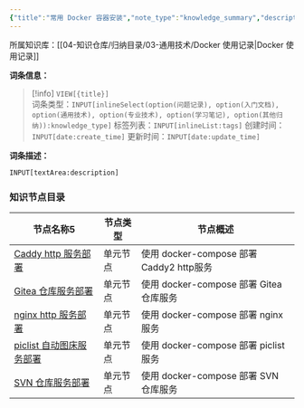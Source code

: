 ```yaml
---
{"title":"常用 Docker 容器安装","note_type":"knowledge_summary","description":"常用容器的部署方法","tags":["docker","docker compose"],"create_time":"2024-08-12","update_time":"2025-02-19","dg-home":false,"dg-publish":true,"aliase":[],"knowledge_type":"通用技术","root":"Docker 使用记录","permalink":"/04-知识仓库/归纳目录/03-通用技术/常用 Docker 容器安装/","dgPassFrontmatter":true,"noteIcon":"","created":"2024-08-12","updated":"2025-02-19"}
---
```



所属知识库：[[04-知识仓库/归纳目录/03-通用技术/Docker 使用记录\|Docker 使用记录]]

**词条信息：**

> [!info] `VIEW[{title}]`  
> 词条类型：`INPUT[inlineSelect(option(问题记录), option(入门文档), option(通用技术), option(专业技术), option(学习笔记), option(其他归纳)):knowledge_type]` 标签列表：`INPUT[inlineList:tags]` 创建时间：`INPUT[date:create_time]` 更新时间：`INPUT[date:update_time]`

**词条描述：**

`INPUT[textArea:description]`

### 知识节点目录

<div><table class="dataview table-view-table"><thead class="table-view-thead"><tr class="table-view-tr-header"><th class="table-view-th"><span data-tag-name="p" class="el-p">节点名称</span><span class="dataview small-text">5</span></th><th class="table-view-th"><span data-tag-name="p" class="el-p">节点类型</span></th><th class="table-view-th"><span data-tag-name="p" class="el-p">节点概述</span></th></tr></thead><tbody class="table-view-tbody"><tr><td><span data-tag-name="p" class="el-p"><a data-tooltip-position="top" aria-label="04-知识仓库/知识单元/03-通用技术/常用 Docker 容器安装/Caddy http 服务部署.md" data-href="04-知识仓库/知识单元/03-通用技术/常用 Docker 容器安装/Caddy http 服务部署.md" href="04-知识仓库/知识单元/03-通用技术/常用 Docker 容器安装/Caddy http 服务部署.md" class="internal-link" target="_blank" rel="noopener nofollow">Caddy http 服务部署</a></span></td><td><span data-tag-name="p" class="el-p">单元节点</span></td><td><span data-tag-name="p" class="el-p">使用 docker-compose 部署 Caddy2 http服务</span></td></tr><tr><td><span data-tag-name="p" class="el-p"><a data-tooltip-position="top" aria-label="04-知识仓库/知识单元/03-通用技术/常用 Docker 容器安装/Gitea 仓库服务部署.md" data-href="04-知识仓库/知识单元/03-通用技术/常用 Docker 容器安装/Gitea 仓库服务部署.md" href="04-知识仓库/知识单元/03-通用技术/常用 Docker 容器安装/Gitea 仓库服务部署.md" class="internal-link" target="_blank" rel="noopener nofollow">Gitea 仓库服务部署</a></span></td><td><span data-tag-name="p" class="el-p">单元节点</span></td><td><span data-tag-name="p" class="el-p">使用 docker-compose 部署 Gitea 仓库服务</span></td></tr><tr><td><span data-tag-name="p" class="el-p"><a data-tooltip-position="top" aria-label="04-知识仓库/知识单元/03-通用技术/常用 Docker 容器安装/nginx http 服务部署.md" data-href="04-知识仓库/知识单元/03-通用技术/常用 Docker 容器安装/nginx http 服务部署.md" href="04-知识仓库/知识单元/03-通用技术/常用 Docker 容器安装/nginx http 服务部署.md" class="internal-link" target="_blank" rel="noopener nofollow">nginx http 服务部署</a></span></td><td><span data-tag-name="p" class="el-p">单元节点</span></td><td><span data-tag-name="p" class="el-p">使用 docker-compose 部署 nginx 服务</span></td></tr><tr><td><span data-tag-name="p" class="el-p"><a data-tooltip-position="top" aria-label="04-知识仓库/知识单元/03-通用技术/常用 Docker 容器安装/piclist 自动图床服务部署.md" data-href="04-知识仓库/知识单元/03-通用技术/常用 Docker 容器安装/piclist 自动图床服务部署.md" href="04-知识仓库/知识单元/03-通用技术/常用 Docker 容器安装/piclist 自动图床服务部署.md" class="internal-link" target="_blank" rel="noopener nofollow">piclist 自动图床服务部署</a></span></td><td><span data-tag-name="p" class="el-p">单元节点</span></td><td><span data-tag-name="p" class="el-p">使用 docker-compose 部署 piclist 服务</span></td></tr><tr><td><span data-tag-name="p" class="el-p"><a data-tooltip-position="top" aria-label="04-知识仓库/知识单元/03-通用技术/常用 Docker 容器安装/SVN 仓库服务部署.md" data-href="04-知识仓库/知识单元/03-通用技术/常用 Docker 容器安装/SVN 仓库服务部署.md" href="04-知识仓库/知识单元/03-通用技术/常用 Docker 容器安装/SVN 仓库服务部署.md" class="internal-link" target="_blank" rel="noopener nofollow">SVN 仓库服务部署</a></span></td><td><span data-tag-name="p" class="el-p">单元节点</span></td><td><span data-tag-name="p" class="el-p">使用 docker-compose 部署 SVN 仓库服务</span></td></tr></tbody></table></div>
